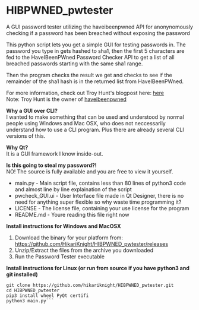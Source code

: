 # HIBPWNED_pwtester
A GUI password tester utilizing the haveibeenpwned API for anonynomously checking if a password has been breached without exposing the password

This python script lets you get a simple GUI for testing passwords in.
The password you type in gets hashed to sha1, then the first 5 characters are fed to the
HaveIBeenPWned Password Checker API to get a list of all breached passwords starting with the
same sha1 range.

Then the program checks the result we get and checks to see if the remainder of the sha1 hash is in the returned list from
HaveIBeenPWned.

For more information, check out Troy Hunt's blogpost here: [here](https://www.troyhunt.com/ive-just-launched-pwned-passwords-version-2/)<br/>
Note: Troy Hunt is the owner of [haveibeenpwned](https://haveibeenpwned.com)

**Why a GUI over CLI?**<br/>
I wanted to make something that can be used and understood by normal people using Windows and Mac OSX,
who does not neccessarily understand how to use a CLI program.
Plus there are already several CLI versions of this.

**Why Qt?**<br/>
It is a GUI framework I know inside-out.

**Is this going to steal my password?!**<br/>
NO!
The source is fully available and you are free to view it yourself.
* main.py - Main script file, contains less than 80 lines of python3 code and almost line by line explaination of the script
* pwcheck_GUI.ui - User Interface file made in Qt Designer, there is no need for anything super flexible so why waste time programming it?
* LICENSE - The license file, containing your use license for the program
* README.md - Youre reading this file right now

**Install instructions for Windows and MacOSX**<br/>
1. Download the binary for your platform from: https://github.com/HikariKnight/HIBPWNED_pwtester/releases
2. Unzip/Extract the files from the archive you downloaded
3. Run the Password Tester executable

**Install instructions for Linux (or run from source if you have python3 and git installed)**<br/>
```
git clone https://github.com/hikariknight/HIBPWNED_pwtester.git
cd HIBPWNED_pwtester
pip3 install wheel PyQt certifi
python3 main.py```
